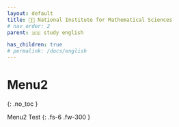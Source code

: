 ```yaml
---
layout: default
title: 👩‍💻 National Institute for Mathematical Sciences 
# nav_order: 2
parent: 🇺🇸 study english

has_children: true
# permalink: /docs/english
---
```

# Menu2
{: .no_toc }

Menu2 Test
{: .fs-6 .fw-300 }
